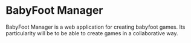 # BabyFoot Manager

BabyFoot Manager is a web application for creating babyfoot games. Its particularity will be to be able to create games in a collaborative way.